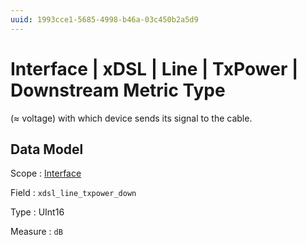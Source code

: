 ```yaml
---
uuid: 1993cce1-5685-4998-b46a-03c450b2a5d9
---
```

# Interface | xDSL | Line | TxPower | Downstream Metric Type

(≈ voltage) with which device sends its signal to the cable.

## Data Model

Scope
: [Interface](../../../../../metric-scopes-reference/interface.md)

Field
: `xdsl_line_txpower_down`

Type
: UInt16

Measure
: `dB`

